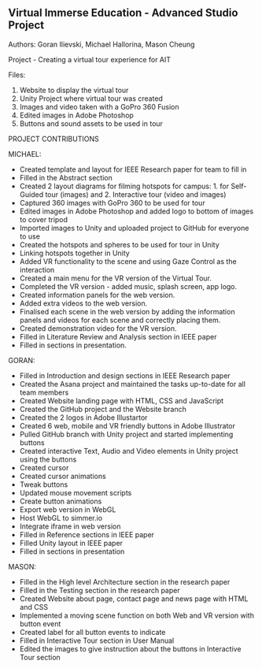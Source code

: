 ## Virtual Immerse Education - Advanced Studio Project

Authors: Goran Ilievski, Michael Hallorina, Mason Cheung

Project - Creating a virtual tour experience for AIT

Files: 

1. Website to display the virtual tour
2. Unity Project where virtual tour was created
3. Images and video taken with a GoPro 360 Fusion
4. Edited images in Adobe Photoshop
5. Buttons and sound assets to be used in tour

PROJECT CONTRIBUTIONS

MICHAEL:
- Created template and layout for IEEE Research paper for team to fill in
- Filled in the Abstract section
- Created 2 layout diagrams for filming hotspots for campus: 1. for Self-Guided tour (images) and 2. Interactive tour (video and images)
- Captured 360 images with GoPro 360 to be used for tour
- Edited images in Adobe Photoshop and added logo to bottom of images to cover tripod
- Imported images to Unity and uploaded project to GitHub for everyone to use
- Created the hotspots and spheres to be used for tour in Unity
- Linking hotspots together in Unity
- Added VR functionality to the scene and using Gaze Control as the interaction
- Created a main menu for the VR version of the Virtual Tour.
- Completed the VR version - added music, splash screen, app logo.
- Created information panels for the web version.
- Added extra videos to the web version.
- Finalised each scene in the web version by adding the information panels and videos for each scene and correctly placing them.
- Created demonstration video for the VR version.
- Filled in Literature Review and Analysis section in IEEE paper
- Filled in sections in presentation.

GORAN:
- Filled in Introduction and design sections in IEEE Research paper
- Created the Asana project and maintained the tasks up-to-date for all team members
- Created Website landing page with HTML, CSS and JavaScript
- Created the GitHub project and the Website branch
- Created the 2 logos in Adobe Illustartor
- Created 6 web, mobile and VR friendly buttons in Adobe Illustrator
- Pulled GitHub branch with Unity project and started implementing buttons
- Created interactive Text, Audio and Video elements in Unity project using the buttons
- Created cursor
- Created cursor animations
- Tweak buttons
- Updated mouse movement scripts
- Create button animations
- Export web version in WebGL
- Host WebGL to simmer.io
- Integrate iframe in web version
- Filled in Reference sections in IEEE paper
- Filled Unity layout in IEEE paper
- Filled in sections in presentation

MASON:
- Filled in the High level Architecture section in the research paper
- Filled in the Testing section in the research paper
- Created Website about page, contact page and news page with HTML and CSS
- Implemented a moving scene function on both Web and VR version with button event
- Created label for all button events to indicate
- Filled in Interactive Tour section in User Manual
- Edited the images to give instruction about the buttons in Interactive Tour section
